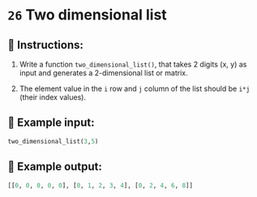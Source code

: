 # `26` Two dimensional list

## 📝 Instructions:

1. Write a function `two_dimensional_list()`, that takes 2 digits (x, y) as input and generates a 2-dimensional list or matrix.

2. The element value in the `i` row and `j` column of the list should be `i*j` (their index values).

## 📎 Example input:

```py
two_dimensional_list(3,5)
```

## 📎 Example output:

```py
[[0, 0, 0, 0, 0], [0, 1, 2, 3, 4], [0, 2, 4, 6, 8]]
```

